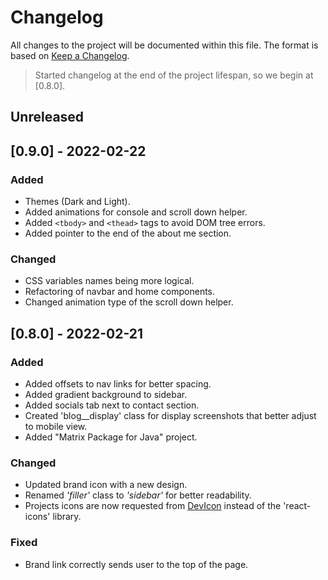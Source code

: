 
# Changelog
All changes to the project will be documented within this file.
The format is based on [Keep a Changelog](https://keepachangelog.com/en/1.0.0/).

> Started changelog at the end of the project lifespan, so we begin at [0.8.0].
## Unreleased


## [0.9.0] - 2022-02-22
### Added
- Themes (Dark and Light).
- Added animations for console and scroll down helper.
- Added `<tbody>` and `<thead>` tags to avoid DOM tree errors.
- Added pointer to the end of the about me section.
### Changed
- CSS variables names being more logical.
- Refactoring of navbar and home components.
- Changed animation type of the scroll down helper.


## [0.8.0] - 2022-02-21
### Added
- Added offsets to nav links for better spacing.
- Added gradient background to sidebar.
- Added socials tab next to contact section.
- Created 'blog__display' class for display screenshots that better adjust to mobile view.
- Added "Matrix Package for Java" project.
### Changed
- Updated brand icon with a new design.
- Renamed *'filler'* class to *'sidebar'* for better readability.
- Projects icons are now requested from [DevIcon](https://devicon.dev/) instead of the 'react-icons' library.
### Fixed
- Brand link correctly sends user to the top of the page.